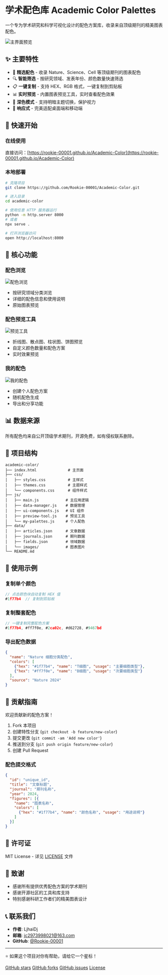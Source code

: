 # 学术配色库 Academic Color Palettes

一个专为学术研究和科学可视化设计的配色方案库，收录来自顶级期刊的精美图表配色。

![主界面预览](data/images/intro/main.png)

## ✨ 主要特性

- 🎨 **精选配色** - 收录 Nature、Science、Cell 等顶级期刊的图表配色
- 🔍 **智能筛选** - 按研究领域、发表年份、颜色数量快速筛选
- 📋 **一键复制** - 支持 HEX、RGB 格式，一键复制到剪贴板
- 📊 **实时预览** - 内置图表预览工具，实时查看配色效果
- 🌙 **深色模式** - 支持明暗主题切换，保护视力
- 📱 **响应式** - 完美适配桌面端和移动端

## 🚀 快速开始

### 在线使用
直接访问：[https://rookie-00001.github.io/Academic-Color](https://rookie-00001.github.io/Academic-Color)

### 本地部署
```bash
# 克隆项目
git clone https://github.com/Rookie-00001/Academic-Color.git

# 进入目录
cd academic-color

# 使用任意 HTTP 服务器运行
python -m http.server 8000
# 或者
npx serve .

# 打开浏览器访问
open http://localhost:8000
```

## 🎯 核心功能

### 配色浏览
![配色浏览](data/images/intro/browse.png)
- 按研究领域分类浏览
- 详细的配色信息和使用说明
- 原始图表预览

### 配色预览工具
![预览工具](data/images/intro/preview-tool.png)
- 折线图、散点图、柱状图、饼图预览
- 自定义颜色数量和配色方案
- 实时效果预览

### 我的配色
![我的配色](data/images/intro/my.png)
- 创建个人配色方案
- 随机配色生成
- 导出和分享功能

## 📊 数据来源

所有配色均来自公开顶级学术期刊，开源免费，如有侵权联系删除。

## 📁 项目结构

```
academic-color/
├── index.html              # 主页面
├── css/
│   ├── styles.css          # 主样式
│   ├── themes.css          # 主题样式
│   └── components.css      # 组件样式
├── js/
│   ├── main.js            # 主应用逻辑
│   ├── data-manager.js    # 数据管理
│   ├── ui-components.js   # UI 组件
│   ├── preview-tool.js    # 预览工具
│   └── my-palettes.js     # 个人配色
├── data/
│   ├── articles.json      # 文章数据
│   ├── journals.json      # 期刊数据
│   ├── fields.json        # 领域数据
│   └── images/            # 图表图片
└── README.md
```

## 🎨 使用示例

### 复制单个颜色
```javascript
// 点击颜色块自动复制 HEX 值
#1f77b4  // 复制到剪贴板
```

### 复制整套配色
```javascript
// 一键复制完整配色方案
#1f77b4, #ff7f0e, #2ca02c, #d62728, #9467bd
```

### 导出配色数据
```json
{
  "name": "Nature 细胞分类配色",
  "colors": [
    {"hex": "#1f77b4", "name": "T细胞", "usage": "主要细胞类型"},
    {"hex": "#ff7f0e", "name": "B细胞", "usage": "次要细胞类型"}
  ],
  "source": "Nature 2024"
}
```

## 🤝 贡献指南

欢迎贡献新的配色方案！

1. Fork 本项目
2. 创建特性分支 (`git checkout -b feature/new-color`)
3. 提交更改 (`git commit -am 'Add new color'`)
4. 推送到分支 (`git push origin feature/new-color`)
5. 创建 Pull Request

### 配色提交格式
```json
{
  "id": "unique_id",
  "title": "文章标题",
  "journal": "期刊名称",
  "year": 2024,
  "figures": [{
    "name": "图表名称",
    "colors": [
      {"hex": "#1f77b4", "name": "颜色名称", "usage": "用途说明"}
    ]
  }]
}
```

## 📄 许可证

MIT License - 详见 [LICENSE](LICENSE) 文件

## 🙏 致谢

- 感谢所有提供优秀配色方案的学术期刊
- 感谢开源社区的工具和库支持
- 特别感谢科研工作者们的精美图表设计

## 📞 联系我们

- **作者**: LjhaiDj
- **邮箱**: jc2973998021@163.com
- **GitHub**: [@Rookie-00001](https://github.com/Rookie-00001)

---

⭐ 如果这个项目对你有帮助，请给它一个星标！

[GitHub stars](https://img.shields.io/github/stars/Rookie-00001/Academic-Color?style=social)
[GitHub forks](https://img.shields.io/github/forks/Rookie-00001/Academic-Color?style=social)
[GitHub issues](https://img.shields.io/github/issues/Rookie-00001/Academic-Color?style=social)
[License](https://img.shields.io/github/license/Rookie-00001/Academic-Color)
